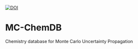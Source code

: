 [![DOI](https://zenodo.org/badge/534644724.svg)](https://zenodo.org/badge/latestdoi/534644724)


# MC-ChemDB
Chemistry database for Monte Carlo Uncertainty Propagation
